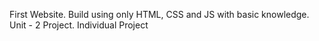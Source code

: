 First Website.
Build using only HTML, CSS and JS with basic knowledge.
Unit - 2 Project.
Individual Project
